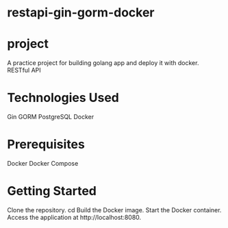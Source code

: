 # restapi-gin-gorm-docker
# project 
A practice project for building golang app and deploy it with docker.
RESTful API

# Technologies Used
Gin
GORM
PostgreSQL
Docker
# Prerequisites
Docker
Docker Compose
# Getting Started
Clone the repository.
cd <repo>
Build the Docker image.
Start the Docker container.
Access the application at http://localhost:8080.
